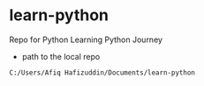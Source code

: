# learn-python
Repo for Python Learning Python Journey

- path to the local repo
```
C:/Users/Afiq Hafizuddin/Documents/learn-python

```
